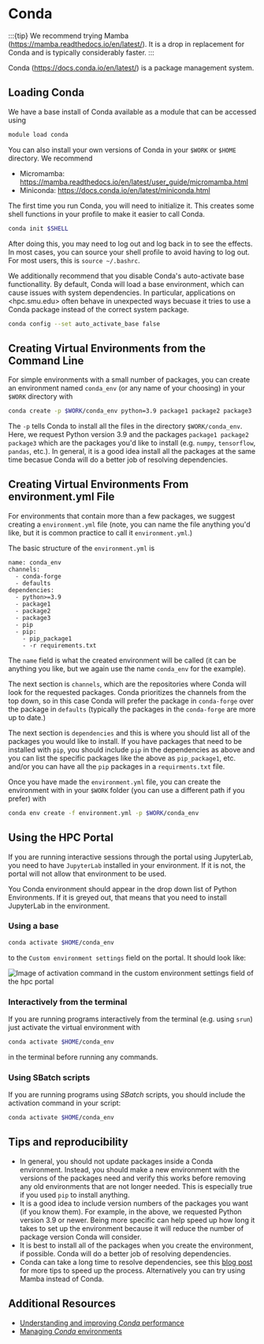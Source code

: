 # Conda

:::{tip}
We recommend trying Mamba (<https://mamba.readthedocs.io/en/latest/>).
It is a drop in replacement for Conda and is typically considerably faster.
:::

Conda (<https://docs.conda.io/en/latest/>) is a package management system.

## Loading Conda

We have a base install of Conda available as a module that can be accessed using

```bash
module load conda
```

You can also install your own versions of Conda in your `$WORK` or `$HOME` directory.
We recommend 

- Micromamba: <https://mamba.readthedocs.io/en/latest/user_guide/micromamba.html>
- Miniconda: <https://docs.conda.io/en/latest/miniconda.html>

The first time you run Conda, you will need to initialize it.
This creates some shell functions in your profile to make it easier to call Conda.

```bash
conda init $SHELL
```

After doing this, you may need to log out and log back in to see the effects.
In most cases, you can source your shell profile to avoid having to log out.
For most users, this is `source ~/.bashrc`.

We additionally recommend that you disable Conda's auto-activate base functionallity.
By default, Conda will load a base environment, which can cause issues with system
dependencies. In particular, applications on <hpc.smu.edu> often behave in unexpected
ways becuase it tries to use a Conda package instead of the correct system package.

```bash
conda config --set auto_activate_base false
```

## Creating Virtual Environments from the Command Line

For simple environments with a small number of packages, you can create an environment named
`conda_env` (or any name of your choosing) in your `$WORK` directory with

```bash
conda create -p $WORK/conda_env python=3.9 package1 package2 package3
```

The `-p` tells Conda to install all the files in the directory `$WORK/conda_env`. 
Here, we request Python version 3.9 and the packages `package1 package2 package3` 
which are the packages you'd like to install (e.g. `numpy`, `tensorflow`, `pandas`, etc.).
In general, it is a good idea install all the packages at the same time becasue Conda will
do a better job of resolving dependencies.

## Creating Virtual Environments From environment.yml File

For environments that contain more than a few packages, we suggest creating a `environment.yml`
file (note, you can name the file anything you'd like, but it is common practice to call it `environment.yml`.)

The basic structure of the `environment.yml` is

```text
name: conda_env
channels:
  - conda-forge
  - defaults
dependencies:
  - python>=3.9
  - package1
  - package2
  - package3
  - pip
  - pip:
    - pip_package1
    - -r requirements.txt
```

The `name` field is what the created environment will be called (it can be anything you like, but we again use
the name `conda_env` for the example).

The next section is `channels`, which are the repositories where Conda will look for the requested packages. 
Conda prioritizes the channels from the top down, so in this case Conda will prefer the package in `conda-forge`
over the package in `defaults` (typically the packages in the `conda-forge` are more up to date.)

The next section is `dependencies` and this is where you should list all of the packages you would like to install.
If you have packages that need to be installed with `pip`, you should include `pip` in the dependencies as above
and you can list the specific packages like the above as `pip_package1`, etc. and/or you can have all the `pip` 
packages in a `requirments.txt` file.

Once you have made the `environment.yml` file, you can create the environment with in your `$WORK` folder 
(you can use a different path if you prefer) with

```bash
conda env create -f environment.yml -p $WORK/conda_env
```

## Using the HPC Portal

If you are running interactive sessions through the portal using JupyterLab, 
you need to have `JupyterLab` installed in your environment. 
If it is not, the portal will not allow that environment to be used.

You Conda environment should appear in the drop down list of Python Environments.
If it is greyed out, that means that you need to install JupyterLab in the environment.

### Using a base

```bash
conda activate $HOME/conda_env
```

to the ```Custom environment settings``` field on the portal. It should look like:

![Image of activation command in the custom environment settings field of the hpc portal](images/conda_python_activation_portal.png "Portal Activation Example")

### Interactively from the terminal

If you are running programs interactively from the terminal (e.g. using ```srun```) just activate the virtual environment with

```bash
conda activate $HOME/conda_env
```

in the terminal before running any commands.

### Using SBatch scripts

If you are running programs using _SBatch_ scripts, you should include the activation command in your script:

```bash
conda activate $HOME/conda_env
```

## Tips and reproducibility

- In general, you should not update packages inside a Conda environment.
Instead, you should make a new environment with the versions of the packages need
and verify this works before removing any old environments that are not longer 
needed. This is especially true if you used `pip` to install anything.
- It is a good idea to include version numbers of the packages you want (if you know them).
For example, in the above, we requested Python version 3.9 or newer.
Being more specific can help speed up how long it takes to set up the environment 
because it will reduce the number of package version Conda will consider.
- It is best to install all of the packages when you create the environment, if possible. 
Conda will do a better job of resolving dependencies.
- Conda can take a long time to resolve dependencies, 
see this [blog post](https://www.anaconda.com/blog/understanding-and-improving-condas-performance)
for more tips to speed up the process. Alternatively you can try using Mamba instead of Conda.

## Additional Resources

- [Understanding and improving _Conda_ performance](https://www.anaconda.com/blog/understanding-and-improving-condas-performance)
- [Managing _Conda_ environments](https://docs.conda.io/projects/conda/en/latest/user-guide/tasks/manage-environments.html)
